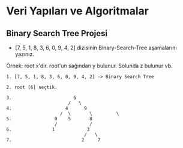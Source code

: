 # Veri Yapıları ve Algoritmalar

## Binary Search Tree Projesi

* [7, 5, 1, 8, 3, 6, 0, 9, 4, 2] dizisinin Binary-Search-Tree aşamalarını yazınız.

Örnek: root x'dir. root'un sağından y bulunur. Solunda z bulunur vb.

```
1. [7, 5, 1, 8, 3, 6, 0, 9, 4, 2] -> Binary Search Tree

2. root [6] seçtik.
 
3.                       6
                       /   \
4.                    4      9
                    /  \       \         \
5.                0    5       8 
                  /            /    
6.               1            3
                             /   \ 
7.                          2     7 
```

